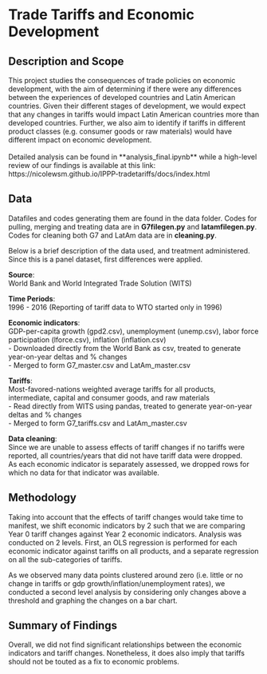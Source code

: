 <h1> Trade Tariffs and Economic Development </h1>
<h2> Description and Scope </h2>
This project studies the consequences of trade policies on economic development, with the aim of determining if there were any differences between the experiences of developed countries and Latin American countries.  Given their different stages of development, we would expect that any changes in tariffs would impact Latin American countries more than developed countries.  Further, we also aim to identify if tariffs in different product classes (e.g. consumer goods or raw materials) would have different impact on economic development.  
<br><br>
Detailed analysis can be found in **analysis_final.ipynb** while a high-level review of our findings is available at this link: https://nicolewsm.github.io/IPPP-tradetariffs/docs/index.html

<h2> Data </h2>

Datafiles and codes generating them are found in the data folder.  Codes for pulling, merging and treating data are in **G7filegen.py** and **latamfilegen.py**.  Codes for cleaning both G7 and LatAm data are in **cleaning.py**.

Below is a brief description of the data used, and treatment administered.  Since this is a panel dataset, first differences were applied.  

**Source**:
<br>World Bank and World Integrated Trade Solution (WITS)

**Time Periods**:
<br>1996 - 2016 (Reporting of tariff data to WTO started only in 1996)

**Economic indicators**:
<br>GDP-per-capita growth (gpd2.csv), unemployment (unemp.csv), labor force participation (lforce.csv), inflation (inflation.csv)
<br>- Downloaded directly from the World Bank as csv, treated to generate year-on-year deltas and % changes
<br>- Merged to form G7_master.csv and LatAm_master.csv

**Tariffs**:
<br>Most-favored-nations weighted average tariffs for all products, intermediate, capital and consumer goods, and raw materials
<br>- Read directly from WITS using pandas, treated to generate year-on-year deltas and % changes
<br>- Merged to form G7_tariffs.csv and LatAm_master.csv

**Data cleaning**:
<br>Since we are unable to assess effects of tariff changes if no tariffs were reported, all countries/years that did not have tariff data were dropped.
<br>As each economic indicator is separately assessed, we dropped rows for which no data for that indicator was available.

<h2> Methodology</h2>

Taking into account that the effects of tariff changes would take time to manifest, we shift economic indicators by 2 such that we are comparing Year 0 tariff changes against Year 2 economic indicators. Analysis was conducted on 2 levels.  First, an OLS regression is performed for each economic indicator against tariffs on all products, and a separate regression on all the sub-categories of tariffs.

As we observed many data points clustered around zero (i.e. little or no change in tariffs or gdp growth/inflation/unemployment rates), we conducted a second level analysis by considering only changes above a threshold and graphing the changes on a bar chart.  

<h2> Summary of Findings </h2>
Overall, we did not find significant relationships between the economic indicators and tariff changes.  Nonetheless, it does also imply that tariffs should not be touted as a fix to economic problems.  

